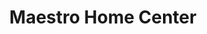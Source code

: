 ---
title: "Maestro Home Center"
url: /pueblo-libre/maestro-home-center/
shop: hágalo usted mismo
---